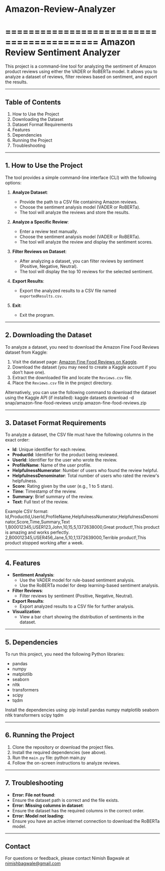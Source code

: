 # Amazon-Review-Analyzer

==========================================
   Amazon Review Sentiment Analyzer
==========================================

This project is a command-line tool for analyzing the sentiment of Amazon product reviews using either the VADER or RoBERTa model. It allows you to analyze a dataset of reviews, filter reviews based on sentiment, and export the results.

-------------------------
**Table of Contents**
-------------------------
1. How to Use the Project
2. Downloading the Dataset
3. Dataset Format Requirements
4. Features
5. Dependencies
6. Running the Project
7. Troubleshooting

-------------------------
**1. How to Use the Project**
-------------------------
The tool provides a simple command-line interface (CLI) with the following options:

1. **Analyze Dataset**:
   - Provide the path to a CSV file containing Amazon reviews.
   - Choose the sentiment analysis model (VADER or RoBERTa).
   - The tool will analyze the reviews and store the results.

2. **Analyze a Specific Review**:
   - Enter a review text manually.
   - Choose the sentiment analysis model (VADER or RoBERTa).
   - The tool will analyze the review and display the sentiment scores.

3. **Filter Reviews on Dataset**:
   - After analyzing a dataset, you can filter reviews by sentiment (Positive, Negative, Neutral).
   - The tool will display the top 10 reviews for the selected sentiment.

4. **Export Results**:
   - Export the analyzed results to a CSV file named `exportedResults.csv`.

5. **Exit**:
   - Exit the program.

-------------------------
**2. Downloading the Dataset**
-------------------------
To analyze a dataset, you need to download the Amazon Fine Food Reviews dataset from Kaggle:

1. Visit the dataset page: [Amazon Fine Food Reviews on Kaggle](https://www.kaggle.com/datasets/snap/amazon-fine-food-reviews/data).
2. Download the dataset (you may need to create a Kaggle account if you don’t have one).
3. Extract the downloaded file and locate the `Reviews.csv` file.
4. Place the `Reviews.csv` file in the project directory.

Alternatively, you can use the following command to download the dataset using the Kaggle API (if installed):
kaggle datasets download -d snap/amazon-fine-food-reviews
unzip amazon-fine-food-reviews.zip

-------------------------
**3. Dataset Format Requirements**
-------------------------
To analyze a dataset, the CSV file must have the following columns in the exact order:

- **Id**: Unique identifier for each review.
- **ProductId**: Identifier for the product being reviewed.
- **UserId**: Identifier for the user who wrote the review.
- **ProfileName**: Name of the user profile.
- **HelpfulnessNumerator**: Number of users who found the review helpful.
- **HelpfulnessDenominator**: Total number of users who rated the review's helpfulness.
- **Score**: Rating given by the user (e.g., 1 to 5 stars).
- **Time**: Timestamp of the review.
- **Summary**: Brief summary of the review.
- **Text**: Full text of the review.

Example CSV format:
Id,ProductId,UserId,ProfileName,HelpfulnessNumerator,HelpfulnessDenominator,Score,Time,Summary,Text
1,B00012345,USER123,John,10,15,5,1372638000,Great product!,This product is amazing and works perfectly.
2,B00012345,USER456,Jane,5,10,1,1372639000,Terrible product!,This product stopped working after a week.

-------------------------
**4. Features**
-------------------------
- **Sentiment Analysis**:
  - Use the VADER model for rule-based sentiment analysis.
  - Use the RoBERTa model for deep learning-based sentiment analysis.
- **Filter Reviews**:
  - Filter reviews by sentiment (Positive, Negative, Neutral).
- **Export Results**:
  - Export analyzed results to a CSV file for further analysis.
- **Visualization**:
  - View a bar chart showing the distribution of sentiments in the dataset.

-------------------------
**5. Dependencies**
-------------------------
To run this project, you need the following Python libraries:
- pandas
- numpy
- matplotlib
- seaborn
- nltk
- transformers
- scipy
- tqdm

Install the dependencies using:
pip install pandas numpy matplotlib seaborn nltk transformers scipy tqdm

-------------------------
**6. Running the Project**
-------------------------
1. Clone the repository or download the project files.
2. Install the required dependencies (see above).
3. Run the `main.py` file: python main.py
4. Follow the on-screen instructions to analyze reviews.

-------------------------
**7. Troubleshooting**
-------------------------
- **Error: File not found**:
- Ensure the dataset path is correct and the file exists.
- **Error: Missing columns in dataset**:
- Ensure the dataset has the required columns in the correct order.
- **Error: Model not loading**:
- Ensure you have an active internet connection to download the RoBERTa model.

-------------------------
**Contact**
-------------------------
For questions or feedback, please contact Nimish Bagwale at nimishbagwale@gmail.com

